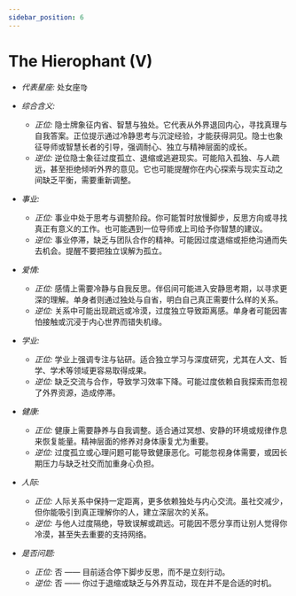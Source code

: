 ```yaml
---
sidebar_position: 6
---
```


# The Hierophant (V)

- *代表星座:* 处女座♍️
- *综合含义:* 
  - *正位:* 隐士牌象征内省、智慧与独处。它代表从外界退回内心，寻找真理与自我答案。正位提示通过冷静思考与沉淀经验，才能获得洞见。隐士也象征导师或智慧长者的引导，强调耐心、独立与精神层面的成长。
  - *逆位:* 逆位隐士象征过度孤立、退缩或逃避现实。可能陷入孤独、与人疏远，甚至拒绝倾听外界的意见。它也可能提醒你在内心探索与现实互动之间缺乏平衡，需要重新调整。
- *事业:* 
  - *正位:* 事业中处于思考与调整阶段。你可能暂时放慢脚步，反思方向或寻找真正有意义的工作。也可能遇到一位导师或上司给予你智慧的建议。
  - *逆位:* 事业停滞，缺乏与团队合作的精神。可能因过度退缩或拒绝沟通而失去机会。提醒不要把独立误解为孤立。
- *爱情:* 
  - *正位:* 感情上需要冷静与自我反思。伴侣间可能进入安静思考期，以寻求更深的理解。单身者则通过独处与自省，明白自己真正需要什么样的关系。
  - *逆位:* 关系中可能出现疏远或冷漠，过度独立导致距离感。单身者可能因害怕接触或沉浸于内心世界而错失机缘。
- *学业:* 
  - *正位:* 学业上强调专注与钻研。适合独立学习与深度研究，尤其在人文、哲学、学术等领域更容易取得成果。
  - *逆位:* 缺乏交流与合作，导致学习效率下降。可能过度依赖自我探索而忽视了外界资源，造成停滞。
- *健康:* 
  - *正位:* 健康上需要静养与自我调整。适合通过冥想、安静的环境或规律作息来恢复能量。精神层面的修养对身体康复尤为重要。
  - *逆位:* 过度孤立或心理问题可能导致健康恶化。可能忽视身体需要，或因长期压力与缺乏社交而加重身心负担。
- *人际:* 
  - *正位:* 人际关系中保持一定距离，更多依赖独处与内心交流。虽社交减少，但你能吸引到真正理解你的人，建立深层次的关系。
  - *逆位:* 与他人过度隔绝，导致误解或疏远。可能因不愿分享而让别人觉得你冷漠，甚至失去重要的支持网络。

    
- *是否问题:* 
  - *正位:* 否 —— 目前适合停下脚步反思，而不是立刻行动。
  - *逆位:* 否 —— 你过于退缩或缺乏与外界互动，现在并不是合适的时机。
